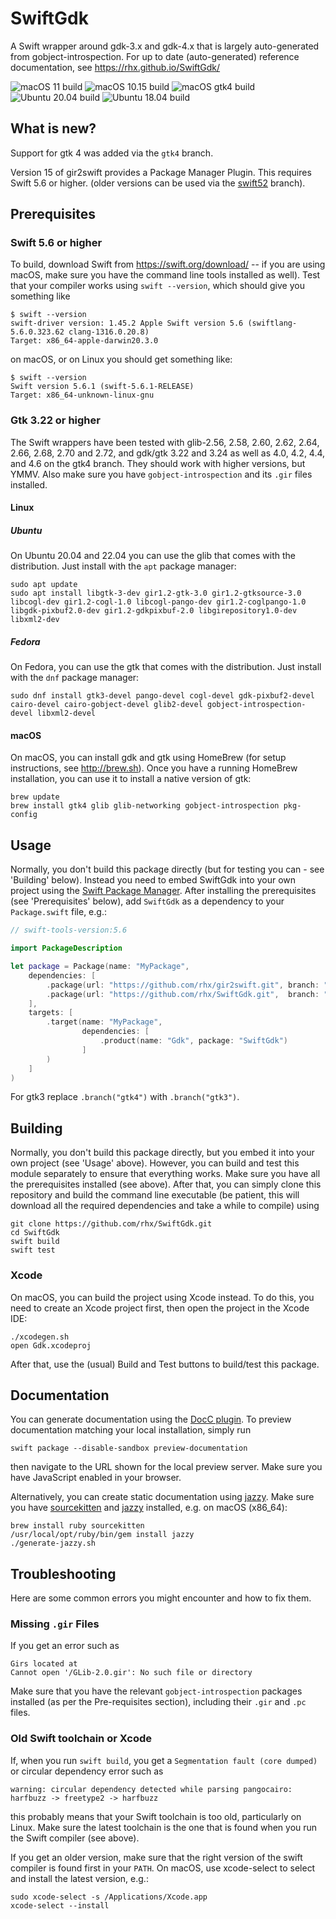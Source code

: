 # SwiftGdk

A Swift wrapper around gdk-3.x and gdk-4.x that is largely auto-generated from gobject-introspection.
For up to date (auto-generated) reference documentation, see https://rhx.github.io/SwiftGdk/

![macOS 11 build](https://github.com/rhx/SwiftGdk/workflows/macOS%2011/badge.svg)
![macOS 10.15 build](https://github.com/rhx/SwiftGdk/workflows/macOS%2010.15/badge.svg)
![macOS gtk4 build](https://github.com/rhx/SwiftGdk/workflows/macOS%20gtk4/badge.svg)
![Ubuntu 20.04 build](https://github.com/rhx/SwiftGdk/workflows/Ubuntu%2020.04/badge.svg)
![Ubuntu 18.04 build](https://github.com/rhx/SwiftGdk/workflows/Ubuntu%2018.04/badge.svg)

## What is new?

Support for gtk 4 was added via the `gtk4` branch.

Version 15 of gir2swift provides a Package Manager Plugin.  This requires Swift 5.6 or higher.
(older versions can be used via the [swift52](https://github.com/rhx/SwiftGdk/tree/swift52) branch).

## Prerequisites

### Swift 5.6 or higher

To build, download Swift from https://swift.org/download/ -- if you are using macOS, make sure you have the command line tools installed as well).  Test that your compiler works using `swift --version`, which should give you something like

	$ swift --version
	swift-driver version: 1.45.2 Apple Swift version 5.6 (swiftlang-5.6.0.323.62 clang-1316.0.20.8)
    Target: x86_64-apple-darwin20.3.0

on macOS, or on Linux you should get something like:

	$ swift --version
	Swift version 5.6.1 (swift-5.6.1-RELEASE)
	Target: x86_64-unknown-linux-gnu

### Gtk 3.22 or higher

The Swift wrappers have been tested with glib-2.56, 2.58, 2.60, 2.62, 2.64, 2.66, 2.68, 2.70 and 2.72, and gdk/gtk 3.22 and 3.24 as well as 4.0, 4.2, 4.4, and 4.6 on the gtk4 branch.  They should work with higher versions, but YMMV.  Also make sure you have `gobject-introspection` and its `.gir` files installed.

#### Linux

##### Ubuntu

On Ubuntu 20.04 and 22.04 you can use the glib that comes with the distribution.  Just install with the `apt` package manager:

	sudo apt update
	sudo apt install libgtk-3-dev gir1.2-gtk-3.0 gir1.2-gtksource-3.0 libcogl-dev gir1.2-cogl-1.0 libcogl-pango-dev gir1.2-coglpango-1.0 libgdk-pixbuf2.0-dev gir1.2-gdkpixbuf-2.0 libgirepository1.0-dev libxml2-dev

##### Fedora

On Fedora, you can use the gtk that comes with the distribution.  Just install with the `dnf` package manager:

	sudo dnf install gtk3-devel pango-devel cogl-devel gdk-pixbuf2-devel cairo-devel cairo-gobject-devel glib2-devel gobject-introspection-devel libxml2-devel

#### macOS

On macOS, you can install gdk and gtk using HomeBrew (for setup instructions, see http://brew.sh).  Once you have a running HomeBrew installation, you can use it to install a native version of gtk:

	brew update
	brew install gtk4 glib glib-networking gobject-introspection pkg-config

## Usage

Normally, you don't build this package directly (but for testing you can - see 'Building' below). Instead you need to embed SwiftGdk into your own project using the [Swift Package Manager](https://swift.org/package-manager/).  After installing the prerequisites (see 'Prerequisites' below), add `SwiftGdk` as a dependency to your `Package.swift` file, e.g.:

```Swift
// swift-tools-version:5.6

import PackageDescription

let package = Package(name: "MyPackage",
    dependencies: [
        .package(url: "https://github.com/rhx/gir2swift.git", branch: "main"),
        .package(url: "https://github.com/rhx/SwiftGdk.git",  branch: "gtk4"),
    ],
    targets: [
        .target(name: "MyPackage",
                dependencies: [
                    .product(name: "Gdk", package: "SwiftGdk")
                ]
        )
    ]
)
```

For gtk3 replace `.branch("gtk4")` with `.branch("gtk3")`.

## Building

Normally, you don't build this package directly, but you embed it into your own project (see 'Usage' above).  However, you can build and test this module separately to ensure that everything works.  Make sure you have all the prerequisites installed (see above).  After that, you can simply clone this repository and build the command line executable (be patient, this will download all the required dependencies and take a while to compile) using

	git clone https://github.com/rhx/SwiftGdk.git
	cd SwiftGdk
    swift build
    swift test

### Xcode

On macOS, you can build the project using Xcode instead.  To do this, you need to create an Xcode project first, then open the project in the Xcode IDE:


	./xcodegen.sh
	open Gdk.xcodeproj

After that, use the (usual) Build and Test buttons to build/test this package.

## Documentation
You can generate documentation using the [DocC plugin](https://apple.github.io/swift-docc-plugin/documentation/swiftdoccplugin/).  To preview documentation matching your local installation, simply run

    swift package --disable-sandbox preview-documentation

then navigate to the URL shown for the local preview server.  Make sure you have JavaScript enabled in your browser.

Alternatively, you can create static documentation using [jazzy](https://github.com/realm/jazzy).
Make sure you have [sourcekitten](https://github.com/jpsim/SourceKitten) and [jazzy](https://github.com/realm/jazzy) installed, e.g. on macOS (x86_64):

	brew install ruby sourcekitten
	/usr/local/opt/ruby/bin/gem install jazzy
	./generate-jazzy.sh

## Troubleshooting

Here are some common errors you might encounter and how to fix them.

### Missing `.gir` Files

If you get an error such as

	Girs located at
	Cannot open '/GLib-2.0.gir': No such file or directory

Make sure that you have the relevant `gobject-introspection` packages installed (as per the Pre-requisites section), including their `.gir` and `.pc` files.

### Old Swift toolchain or Xcode

If, when you run `swift build`, you get a `Segmentation fault (core dumped)` or circular dependency error such as

	warning: circular dependency detected while parsing pangocairo: harfbuzz -> freetype2 -> harfbuzz
	
this probably means that your Swift toolchain is too old, particularly on Linux.
Make sure the latest toolchain is the one that is found when you run the Swift compiler (see above).

  If you get an older version, make sure that the right version of the swift compiler is found first in your `PATH`.  On macOS, use xcode-select to select and install the latest version, e.g.:

	sudo xcode-select -s /Applications/Xcode.app
	xcode-select --install
